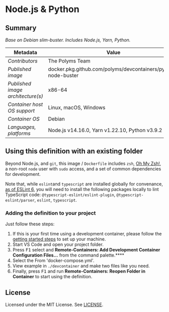 # Node.js & Python

## Summary

*Base on Debian slim-buster. Includes Node.js, Yarn, Python.*

| Metadata | Value |
|----------|-------|
| *Contributors* | The Polyms Team |
| *Published image* | docker.pkg.github.com/polyms/devcontainers/python-node-buster |
| *Published image architecture(s)* | x86-64 |
| *Container host OS support* | Linux, macOS, Windows |
| *Container OS* | Debian |
| *Languages, platforms* | Node.js v14.16.0, Yarn v1.22.10, Python v3.9.2 |

## Using this definition with an existing folder

Beyond Node.js, and `git`, this image / `Dockerfile` includes `zsh`, [Oh My Zsh!](https://ohmyz.sh/), a non-root `node` user with `sudo` access, and a set of common dependencies for development.

Note that, while `eslint`and `typescript` are installed globally for convenance, [as of ESLint 6](https://eslint.org/docs/user-guide/migrating-to-6.0.0#-plugins-and-shareable-configs-are-no-longer-affected-by-eslints-location), you will need to install the following packages locally to lint TypeScript code: `@typescript-eslint/eslint-plugin`, `@typescript-eslint/parser`, `eslint`, `typescript`.

### Adding the definition to your project

Just follow these steps:

1. If this is your first time using a development container, please follow the [getting started steps](https://aka.ms/vscode-remote/containers/getting-started) to set up your machine.
2. Start VS Code and open your project folder.
3. Press <kbd>F1</kbd> select and **Remote-Containers: Add Development Container Configuration Files...** from the command palette.****
4. Select the From 'docker-compose.yml'.
5. View example in `./devcontainer` and make two files like you need.
6. Finally, press <kbd>F1</kbd> and run **Remote-Containers: Reopen Folder in Container** to start using the definition.

## License

Licensed under the MIT License. See [LICENSE](https://github.com/Microsoft/vscode-dev-containers/blob/master/LICENSE).
